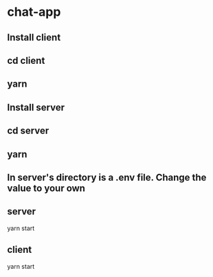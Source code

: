 # chat-app

## Install client

## cd client

## yarn

## Install server

## cd server

## yarn

## In server's directory is a .env file. Change the value to your own

## server

yarn start

## client

yarn start
